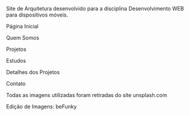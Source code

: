 Site de Arquitetura desenvolvido para a disciplina Desenvolvimento WEB para dispositivos móveis.

  Página Inicial
  
  Quem Somos
  
  Projetos
  
  Estudos
  
  Detalhes dos Projetos
  
  Contato
  
Todas as imagens utilizadas foram retiradas do site unsplash.com

Edição de Imagens: beFunky
